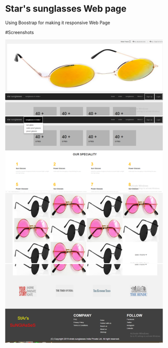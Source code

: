 # Star's sunglasses Web page

Using Boostrap for making it responsive Web Page

#Screenshots

![alt text](https://github.com/Bharti-Parmar/Star-s-sunglasses-Web-page/blob/master/Screenshot%20(3615).png)
![alt text](https://github.com/Bharti-Parmar/Star-s-sunglasses-Web-page/blob/master/Screenshot%20(3616).png)
![alt text](https://github.com/Bharti-Parmar/Star-s-sunglasses-Web-page/blob/master/Screenshot%20(3617).png)
![alt text](https://github.com/Bharti-Parmar/Star-s-sunglasses-Web-page/blob/master/Screenshot%20(3618).png)
